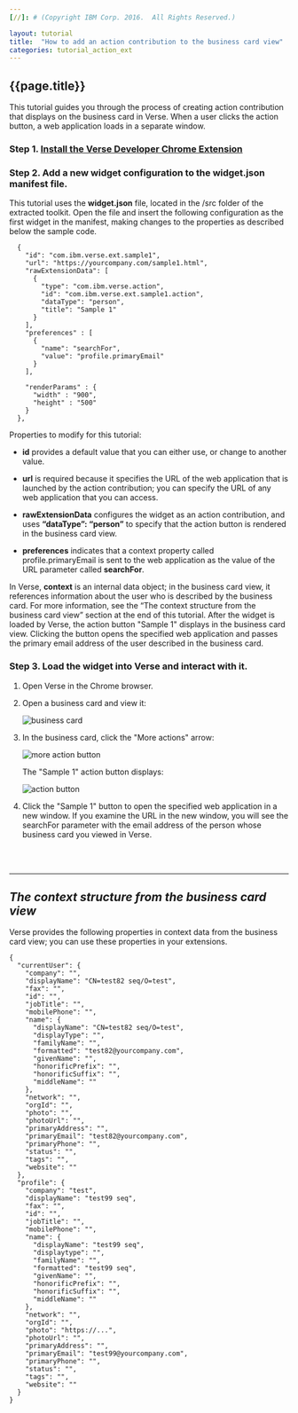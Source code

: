 ```yaml
---
[//]: # (Copyright IBM Corp. 2016.  All Rights Reserved.)

layout: tutorial
title:  "How to add an action contribution to the business card view"
categories: tutorial_action_ext
---
```


## {{page.title}}  

This tutorial guides you through the process of creating action contribution that displays on the business card in Verse. When a user clicks the action button, a web application loads in a separate window.

### Step 1. [Install the Verse Developer Chrome Extension][1] 

### Step 2. Add a new widget configuration to the widget.json manifest file.

This tutorial uses the __widget.json__ file, located in the /src folder of the extracted toolkit. Open the file and insert the following configuration as the first widget in the manifest, making changes to the properties as described below the sample code. 

```
  {
    "id": "com.ibm.verse.ext.sample1",
    "url": "https://yourcompany.com/sample1.html",
    "rawExtensionData": [
      {
        "type": "com.ibm.verse.action", 
        "id": "com.ibm.verse.ext.sample1.action", 
        "dataType": "person",
        "title": "Sample 1"
      }
    ],
    "preferences" : [
      {
        "name": "searchFor",
        "value": "profile.primaryEmail"
      }
    ],
    
    "renderParams" : {
      "width" : "900",
      "height" : "500"
    }
  },
```

Properties to modify for this tutorial:

* __id__ provides a default value that you can either use, or change to another value.

* __url__ is required because it specifies the URL of the web application that is launched by the action contribution; you can specify the URL of any web application that you can access.

* __rawExtensionData__ configures the widget as an action contribution, and uses __“dataType”: “person”__ to specify that the action button is rendered in the business card view. 

* __preferences__ indicates that a context property called profile.primaryEmail is sent to the web application as the value of the URL parameter called __searchFor__.

In Verse, __context__ is an internal data object; in the business card view, it references information about the user who is described by the business card.  For more information, see the “The context structure from the business card view” section at the end of this tutorial.
After the widget is loaded by Verse, the action button "Sample 1" displays in the business card view. Clicking the button opens the specified web application and passes the primary email address of the user described in the business card.

### Step 3. Load the widget into Verse and interact with it.

1.	Open Verse in the Chrome browser.

2.	Open a business card and view it:

    ![business card]({{site.baseurl}}/tutorials/img/bizcard.png)   

3.	In the business card, click the "More actions" arrow:

    ![more action button]({{site.baseurl}}/tutorials/img/bizcard_more_action.png)   
    
    The "Sample 1" action button displays: 
    
    ![action button]({{site.baseurl}}/tutorials/img/bizcard_action.png)  
  
4.	Click the "Sample 1" button to open the specified web application in a new window. If you examine the URL in the new window, you will see the searchFor parameter with the email address of the person whose business card you viewed in Verse.

<br><br>
<hr>

## _The context structure from the business card view_ 

Verse provides the following properties in context data from the business card view; you can use these properties in your extensions.

```
{
  "currentUser": {
    "company": "",
    "displayName": "CN=test82 seq/O=test",
    "fax": "",
    "id": "",
    "jobTitle": "",
    "mobilePhone": "",
    "name": {
      "displayName": "CN=test82 seq/O=test",
      "displayType": "",
      "familyName": "",
      "formatted": "test82@yourcompany.com",
      "givenName": "",
      "honorificPrefix": "",
      "honorificSuffix": "",
      "middleName": ""
    },
    "network": "",
    "orgId": "",
    "photo": "",
    "photoUrl": "",
    "primaryAddress": "",
    "primaryEmail": "test82@yourcompany.com",
    "primaryPhone": "",
    "status": "",
    "tags": "",
    "website": ""
  },
  "profile": {
    "company": "test",
    "displayName": "test99 seq",
    "fax": "",
    "id": "",
    "jobTitle": "",
    "mobilePhone": "",
    "name": {
      "displayName": "test99 seq",
      "displaytype": "",
      "familyName": "",
      "formatted": "test99 seq",
      "givenName": "",
      "honorificPrefix": "",
      "honorificSuffix": "",
      "middleName": ""
    },
    "network": "",
    "orgId": "",
    "photo": "https://...",
    "photoUrl": "",
    "primaryAddress": "",
    "primaryEmail": "test99@yourcompany.com",
    "primaryPhone": "",
    "status": "",
    "tags": "",
    "website": ""
  }
}
```

[1]: {{site.baseurl}}/tutorials/tutorial-ext-install-toolkit.html
[2]: {{site.verse-developer-chrome-ext}}
[3]: {{site.baseurl}}/tutorials/tutorial-ext-action-contribution.html
